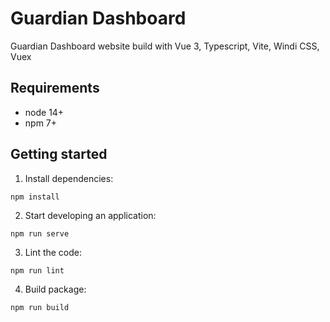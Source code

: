 # Guardian Dashboard

Guardian Dashboard website build with Vue 3, Typescript, Vite, Windi CSS, Vuex

## Requirements

- node 14+
- npm 7+

## Getting started

1. Install dependencies:

`npm install`

2. Start developing an application:

`npm run serve`

3. Lint the code:

`npm run lint`

4. Build package:

`npm run build`
